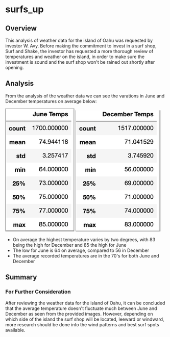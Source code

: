 # surfs_up

## Overview

This analysis of weather data for the island of Oahu was requested by investor W. Avy. Before making the commitment to invest in a surf shop, Surf and Shake, the investor has requested a more thorough review of temperatures and weather on the island, in order to make sure the investment is sound and the surf shop won't be rained out shortly after opening. 

## Analysis

From the analysis of the weather data we can see the varations in June and December temperatures on average below:

![junetemps](surfs_up/Starter_Code/junetemps.png) ![dectemps](surfs_up/Starter_Code/dectemps.png)

- On average the highest temperature varies by two degrees, with 83 being the high for December and 85 the high for June
- The low for June is 64 on average, compared to 56 in December
- The average recorded temperatures are in the 70's for both June and December

## Summary



### For Further Consideration

After reviewing the weather data for the island of Oahu, it can be concluded that the average temperature doesn't fluctuate much between June and December as seen from the provided images. However, depending on which side of the island the surf shop will be located, leeward or windward, more research should be done into the wind patterns and best surf spots available. 
